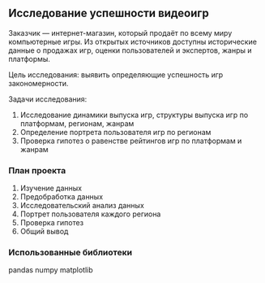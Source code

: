﻿## Исследование успешности видеоигр

Заказчик — интернет-магазин, который продаёт по всему миру компьютерные игры. 
Из открытых источников доступны исторические данные о продажах игр, оценки пользователей и экспертов, жанры и платформы. 

Цель исследования: выявить определяющие успешность игр закономерности. 

Задачи исследования:
1. Исследование динамики выпуска игр, структуры выпуска игр по платформам, регионам, жанрам
2. Определение портрета пользователя игр по регионам
3. Проверка гипотез о равенстве рейтингов игр по платформам и жанрам

### План проекта

1.	Изучение данных
2.	Предобработка данных
3.	Исследовательский анализ данных
4.	Портрет пользователя каждого региона
5.	Проверка гипотез
6.	Общий вывод

### Использованные библиотеки

pandas
numpy
matplotlib





